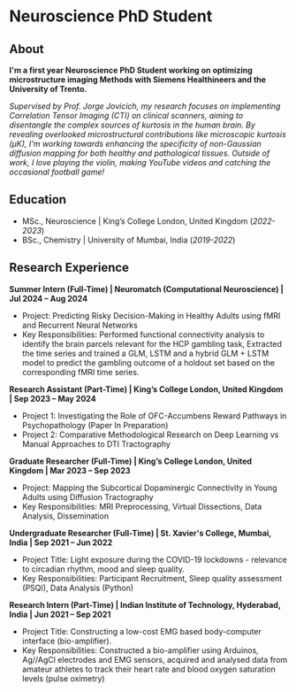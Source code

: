 # Neuroscience PhD Student

## About
**I'm a first year Neuroscience PhD Student working on optimizing microstructure imaging Methods with Siemens Healthineers and the University of Trento.** 

*Supervised by Prof. Jorge Jovicich, my research focuses on implementing Correlation Tensor Imaging (CTI) on clinical scanners, aiming to disentangle the complex sources of kurtosis in the human brain. By revealing overlooked microstructural contributions like microscopic kurtosis (μK), I'm working towards enhancing the specificity of non-Gaussian diffusion mapping for both healthy and pathological tissues. Outside of work, I love playing the violin, making YouTube videos and catching the occasional football game!* 

## Education						       		
- MSc., Neuroscience	| King’s College London, United Kingdom (*2022-2023*)			        		
- BSc., Chemistry | University of Mumbai, India (*2019-2022*) 

## Research Experience
**Summer Intern (Full-Time) | Neuromatch (Computational Neuroscience) | Jul 2024 – Aug 2024** 
- Project: Predicting Risky Decision-Making in Healthy Adults using fMRI and Recurrent Neural Networks
- Key Responsibilities: Performed functional connectivity analysis to identify the brain parcels relevant for the HCP gambling task, Extracted the time series and trained a GLM, LSTM and a hybrid GLM + LSTM model to predict the gambling outcome of a holdout set based on the corresponding fMRI time series.
  
**Research Assistant (Part-Time) | King’s College London, United Kingdom | Sep 2023 – May 2024** 
- Project 1: Investigating the Role of OFC-Accumbens Reward Pathways in Psychopathology (Paper In Preparation)
- Project 2: Comparative Methodological Research on Deep Learning vs Manual Approaches to DTI Tractography
  
**Graduate Researcher (Full-Time) | King’s College London, United Kingdom | Mar 2023 – Sep 2023**
- Project: Mapping the Subcortical Dopaminergic Connectivity in Young Adults using Diffusion Tractography
- Key Responsibilities: MRI Preprocessing, Virtual Dissections, Data Analysis, Dissemination
  
**Undergraduate Researcher (Full-Time) | St. Xavier's College, Mumbai, India | Sep 2021 – Jun 2022** 
- Project Title: Light exposure during the COVID-19 lockdowns - relevance to circadian rhythm, mood and sleep quality.
- Key Responsibilities: Participant Recruitment, Sleep quality assessment (PSQI), Data Analysis (Python)
  
**Research Intern (Part-Time) | Indian Institute of Technology, Hyderabad, India | Jun 2021 – Sep 2021** 
- Project Title: Constructing a low-cost EMG based body-computer interface (bio-amplifier).
- Key Responsibilities: Constructed a bio-amplifier using Arduinos, Ag//AgCl electrodes and EMG sensors, acquired and analysed data from amateur athletes to track their heart rate and blood oxygen saturation levels (pulse oximetry)


